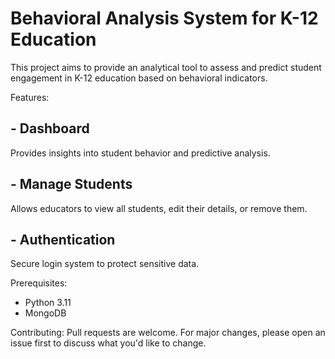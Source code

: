# Behavioral Analysis System for K-12 Education
This project aims to provide an analytical tool to assess and predict student engagement in K-12 education based on behavioral indicators.

Features:
## - Dashboard 
Provides insights into student behavior and predictive analysis.
## - Manage Students
Allows educators to view all students, edit their details, or remove them.
## - Authentication
Secure login system to protect sensitive data.

Prerequisites:
- Python 3.11
- MongoDB

Contributing:
Pull requests are welcome. For major changes, please open an issue first to discuss what you'd like to change.
